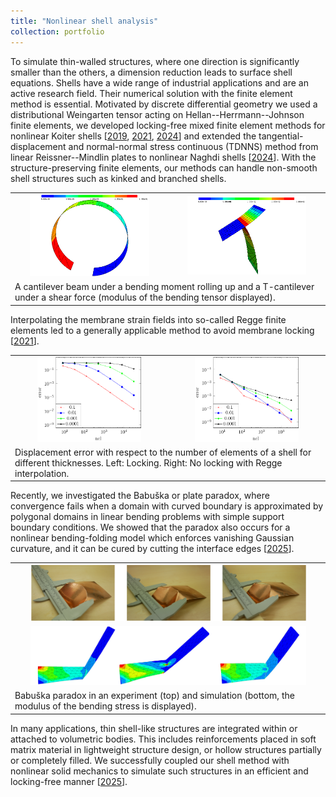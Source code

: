 ```yaml
---
title: "Nonlinear shell analysis"
collection: portfolio
---
```


To simulate thin-walled structures, where one direction is significantly smaller than the others, a dimension reduction leads to surface shell equations. Shells have a wide range of industrial applications and are an active research field. Their numerical solution with the finite element method is essential. Motivated by discrete differential geometry we used a distributional Weingarten tensor acting on Hellan--Herrmann--Johnson finite elements, we developed locking-free mixed finite element methods for nonlinear Koiter shells [[2019](https://michaelneunteufel.github.io/publication/2019-NS-The-Hellan), [2021](https://michaelneunteufel.github.io/publication/2021-N-Mixed-Fini), [2024](https://michaelneunteufel.github.io/publication/2024-NS-The-Hellan)] and extended the tangential-displacement and normal-normal stress continuous (TDNNS) method from linear Reissner--Mindlin plates to nonlinear Naghdi shells [[2024](https://michaelneunteufel.github.io/publication/2024-NS-The-Hellan)]. With the structure-preserving finite elements, our methods can handle non-smooth shell structures such as kinked and branched shells. 



<table style="border-collapse: collapse; border: none;">
<tr style="border: none;">
<td style="border: none;">
<center>
<img width="80%" src='/images/portfolio/shell_2.png'>
</center>
</td>
<td style="border: none;">
<center>
<img width="80%" src='/images/portfolio/kink_2.png'>
</center>
</td>
</tr>
<tr style="border: none;">
 <td colspan="2" class="cap foot" style="border: none;">
A cantilever beam under a bending moment rolling up and a T-cantilever under a shear force (modulus of the bending tensor displayed).
 </td>
 </tr>
</table>


Interpolating the membrane strain fields into so-called Regge finite elements led to a generally applicable method to avoid membrane locking [[2021](https://michaelneunteufel.github.io/publication/2021-NS-Avoiding-M)].

<table style="border-collapse: collapse; border: none;">
<tr style="border: none;">
<td style="border: none;">
<center>
<img width="70%" src='/images/portfolio/plot_hyperboloid2_p1_lin.pdf'>
</center>
</td>
<td style="border: none;">
<center>
<img width="70%" src='/images/portfolio/plot_hyperboloid2_p1_lin_reg.pdf'>
</center>
</td>
</tr>
<tr style="border: none;">
 <td colspan="2" class="cap foot" style="border: none;">
Displacement error with respect to the number of elements of a shell for different thicknesses. Left: Locking. Right: No locking with Regge interpolation.
 </td>
 </tr>
</table>

Recently, we investigated the Babu&scaron;ka or plate paradox, where convergence fails when a domain with curved boundary is approximated by polygonal domains in linear bending problems with simple support boundary conditions. We showed that the paradox also occurs for a nonlinear bending-folding model which enforces vanishing Gaussian curvature, and it can be cured by cutting the interface edges [[2025](https://michaelneunteufel.github.io/publication/2025-BBHN-Babuvskas-)]. 

<table style="border-collapse: collapse; border: none;">
<tr style="border: none;">
<td style="border: none;">
<center>
<img width="90%" src='/images/portfolio/experiment_paradox.png'>
</center>
</td>
</tr>
<tr style="border: none;">
<td style="border: none;">
<center>
<img width="90%" src='/images/portfolio/simulation_paradox.png'>
</center>
</td>
</tr>
<tr style="border: none;">
 <td colspan="2" class="cap foot" style="border: none;">
Babu&scaron;ka paradox in an experiment (top) and simulation (bottom, the modulus of the bending stress is displayed).
 </td>
 </tr>
</table>


In many applications, thin shell-like structures are integrated within or attached to volumetric bodies. This includes reinforcements placed in soft matrix material in lightweight structure design, or hollow structures partially or completely filled. We successfully coupled our shell method with nonlinear solid mechanics to simulate such structures in an efficient and locking-free manner [[2025](https://michaelneunteufel.github.io/publication/2025-PN-Direct-Cou)].
